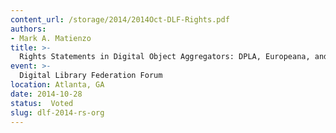 ```yaml
---
content_url: /storage/2014/2014Oct-DLF-Rights.pdf
authors:
- Mark A. Matienzo
title: >-
  Rights Statements in Digital Object Aggregators: DPLA, Europeana, and the International Rights Statement Working Group
event: >-
  Digital Library Federation Forum
location: Atlanta, GA
date: 2014-10-28
status:  Voted
slug: dlf-2014-rs-org
---
```

